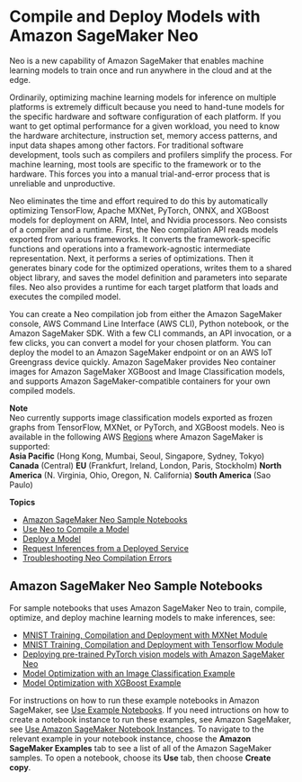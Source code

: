 # Compile and Deploy Models with Amazon SageMaker Neo<a name="neo"></a>

Neo is a new capability of Amazon SageMaker that enables machine learning models to train once and run anywhere in the cloud and at the edge\.

Ordinarily, optimizing machine learning models for inference on multiple platforms is extremely difficult because you need to hand\-tune models for the specific hardware and software configuration of each platform\. If you want to get optimal performance for a given workload, you need to know the hardware architecture, instruction set, memory access patterns, and input data shapes among other factors\. For traditional software development, tools such as compilers and profilers simplify the process\. For machine learning, most tools are specific to the framework or to the hardware\. This forces you into a manual trial\-and\-error process that is unreliable and unproductive\.

Neo eliminates the time and effort required to do this by automatically optimizing TensorFlow, Apache MXNet, PyTorch, ONNX, and XGBoost models for deployment on ARM, Intel, and Nvidia processors\. Neo consists of a compiler and a runtime\. First, the Neo compilation API reads models exported from various frameworks\. It converts the framework\-specific functions and operations into a framework\-agnostic intermediate representation\. Next, it performs a series of optimizations\. Then it generates binary code for the optimized operations, writes them to a shared object library, and saves the model definition and parameters into separate files\. Neo also provides a runtime for each target platform that loads and executes the compiled model\.

You can create a Neo compilation job from either the Amazon SageMaker console, AWS Command Line Interface \(AWS CLI\), Python notebook, or the Amazon SageMaker SDK\. With a few CLI commands, an API invocation, or a few clicks, you can convert a model for your chosen platform\. You can deploy the model to an Amazon SageMaker endpoint or on an AWS IoT Greengrass device quickly\. Amazon SageMaker provides Neo container images for Amazon SageMaker XGBoost and Image Classification models, and supports Amazon SageMaker\-compatible containers for your own compiled models\.

**Note**  
Neo currently supports image classification models exported as frozen graphs from TensorFlow, MXNet, or PyTorch, and XGBoost models\. Neo is available in the following AWS [Regions](https://docs.aws.amazon.com/general/latest/gr/rande.html#sagemaker_region) where Amazon SageMaker is supported:   
**Asia Pacific** \(Hong Kong, Mumbai, Seoul, Singapore, Sydney, Tokyo\)
**Canada** \(Central\)
**EU** \(Frankfurt, Ireland, London, Paris, Stockholm\)
**North America** \(N\. Virginia, Ohio, Oregon, N\. California\)
**South America** \(Sao Paulo\)

**Topics**
+ [Amazon SageMaker Neo Sample Notebooks](#neo-sample-notebooks)
+ [Use Neo to Compile a Model](neo-job-compilation.md)
+ [Deploy a Model](neo-deployment.md)
+ [Request Inferences from a Deployed Service](neo-requests.md)
+ [Troubleshooting Neo Compilation Errors](neo-troubleshooting.md)

## Amazon SageMaker Neo Sample Notebooks<a name="neo-sample-notebooks"></a>

For sample notebooks that uses Amazon SageMaker Neo to train, compile, optimize, and deploy machine learning models to make inferences, see: 
+ [MNIST Training, Compilation and Deployment with MXNet Module](https://github.com/awslabs/amazon-sagemaker-examples/blob/master/sagemaker_neo_compilation_jobs/mxnet_mnist/mxnet_mnist_neo.ipynb)
+ [MNIST Training, Compilation and Deployment with Tensorflow Module](https://github.com/awslabs/amazon-sagemaker-examples/blob/master/sagemaker_neo_compilation_jobs/tensorflow_distributed_mnist/tensorflow_distributed_mnist_neo.ipynb)
+ [Deploying pre\-trained PyTorch vision models with Amazon SageMaker Neo ](https://github.com/awslabs/amazon-sagemaker-examples/blob/master/sagemaker_neo_compilation_jobs/pytorch_torchvision/pytorch_torchvision_neo.ipynb)
+ [Model Optimization with an Image Classification Example](https://github.com/awslabs/amazon-sagemaker-examples/blob/master/sagemaker_neo_compilation_jobs/imageclassification_caltech/Image-classification-fulltraining-highlevel-neo.ipynb)
+ [Model Optimization with XGBoost Example ](https://github.com/awslabs/amazon-sagemaker-examples/blob/master/sagemaker_neo_compilation_jobs/xgboost_customer_churn/xgboost_customer_churn_neo.ipynb)

For instructions on how to run these example notebooks in Amazon SageMaker, see [Use Example Notebooks](howitworks-nbexamples.md)\. If you need intructions on how to create a notebook instance to run these examples, see Amazon SageMaker, see [Use Amazon SageMaker Notebook Instances](nbi.md)\. To navigate to the relevant example in your notebook instance, choose the **Amazon SageMaker Examples** tab to see a list of all of the Amazon SageMaker samples\. To open a notebook, choose its **Use** tab, then choose **Create copy**\.